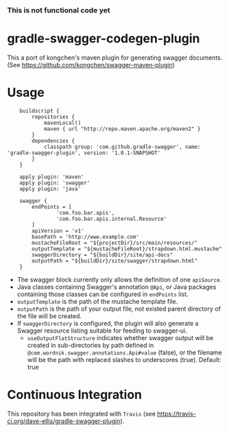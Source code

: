 ### This is not functional code yet 

gradle-swagger-codegen-plugin
=====================

This a port of kongchen's maven plugin for generating swagger documents.  (See https://github.com/kongchen/swagger-maven-plugin)

# Usage

```
    buildscript {
        repositories {
            mavenLocal()
            maven { url "http://repo.maven.apache.org/maven2" }
        }
        dependencies {
            classpath group: 'com.github.gradle-swagger', name: 'gradle-swagger-plugin', version: '1.0.1-SNAPSHOT'
        }
    }

    apply plugin: 'maven'
    apply plugin: 'swagger'
    apply plugin: 'java'

    swagger {
        endPoints = [
                'com.foo.bar.apis',
                'com.foo.bar.apis.internal.Resource'
        ]
        apiVersion = 'v1'
        basePath = 'http://www.example.com'
        mustacheFileRoot = "${projectDir}/src/main/resources/"
        outputTemplate = "${mustacheFileRoot}/strapdown.html.mustache"
        swaggerDirectory = "${buildDir}/site/api-docs"
        outputPath = "${buildDir}/site/swagger/strapdown.html"
    }
```


* The swagger block currently only allows the definition of one `apiSource`.
* Java classes containing Swagger's annotation `@Api`, or Java packages containing those classes can be configured in `endPoints` list.
* `outputTemplate` is the path of the mustache template file.
* `outputPath` is the path of your output file, not existed parent directory of the file will be created.
* If `swaggerDirectory` is configured, the plugin will also generate a Swagger resource listing suitable for feeding to swagger-ui.
    * `useOutputFlatStructure` indicates whether swagger output will be created in sub-directories by path defined in
      `@com.wordnik.swagger.annotations.Api#value` (false), or the filename will be the path with replaced slashes to
      underscores (true). Default: true

# Continuous Integration

This repository has been integrated with `Travis` (see https://travis-ci.org/dave-ellis/gradle-swagger-plugin).
